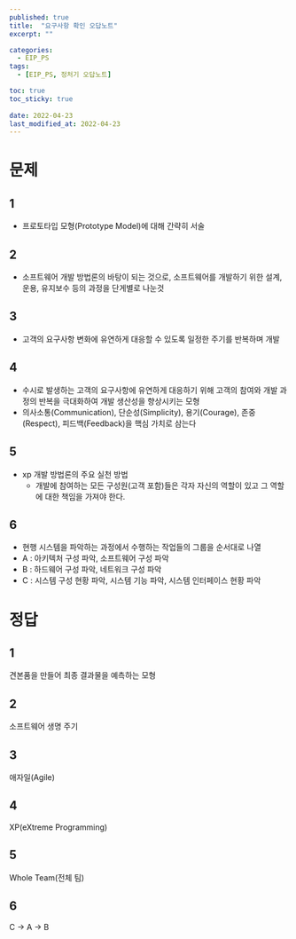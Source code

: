 ```yaml
---
published: true
title:  "요구사항 확인 오답노트"
excerpt: ""

categories:
  - EIP_PS
tags:
  - [EIP_PS, 정처기 오답노트]

toc: true
toc_sticky: true
 
date: 2022-04-23
last_modified_at: 2022-04-23
---
```


# 문제

## 1 
- 프로토타입 모형(Prototype Model)에 대해 간략히 서술  

## 2  
- 소프트웨어 개발 방법론의 바탕이 되는 것으로, 소프트웨어를 개발하기 위한 설계, 운용, 유지보수 등의 과정을 단게별로 나눈것

## 3 
- 고객의 요구사항 변화에 유연하게 대응할 수 있도록 일정한 주기를 반복하며 개발

## 4
- 수시로 발생하는 고객의 요구사항에 유연하게 대응하기 위해 고객의 참여와 개발 과정의 반복을 극대화하여 개발 생산성을 향상시키는 모형
- 의사소통(Communication), 단순성(Simplicity), 용기(Courage), 존중(Respect), 피드백(Feedback)을 핵심 가치로 삼는다

## 5

- xp 개발 방법론의 주요 실천 방법
  - 개발에 참여하는 모든 구성원(고객 포함)들은 각자 자신의 역할이 있고 그 역할에 대한 책임을 가져야 한다.   

## 6
-  현행 시스템을 파악하는 과정에서 수행하는 작업들의 그룹을 순서대로 나열
  - A : 아키텍처 구성 파악, 소프트웨어 구성 파악
  - B : 하드웨어 구성 파악, 네트워크 구성 파악
  - C : 시스템 구성 현황 파악, 시스템 기능 파악, 시스템 인터페이스 현황 파악

# 정답

## 1
견본품을 만들어 최종 결과물을 예측하는 모형

## 2 
소프트웨어 생명 주기

## 3
애자일(Agile)

## 4
XP(eXtreme Programming)

## 5
Whole Team(전체 팀)

## 6
C -> A -> B